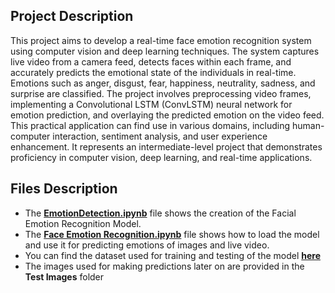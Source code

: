 ## Project Description
This project aims to develop a real-time face emotion recognition system using computer vision and deep learning techniques. The system captures live video from a camera feed, detects faces within each frame, and accurately predicts the emotional state of the individuals in real-time. Emotions such as anger, disgust, fear, happiness, neutrality, sadness, and surprise are classified. The project involves preprocessing video frames, implementing a Convolutional LSTM (ConvLSTM) neural network for emotion prediction, and overlaying the predicted emotion on the video feed. This practical application can find use in various domains, including human-computer interaction, sentiment analysis, and user experience enhancement. It represents an intermediate-level project that demonstrates proficiency in computer vision, deep learning, and real-time applications.

## Files Description 
- The **[EmotionDetection.ipynb](https://github.com/KhushiDusad/EmotionDetection/blob/main/EmotionDetection.ipynb)** file shows the creation of the Facial Emotion Recognition Model.
- The **[Face Emotion Recognition.ipynb](https://github.com/KhushiDusad/EmotionDetection/blob/main/Face%20Emotion%20Recognition.ipynb)** file shows how to load the model and use it for predicting emotions of images and live video.
- You can find the dataset used for training and testing of the model **[here](https://www.dropbox.com/s/nilt43hyl1dx82k/dataset.zip?dl=0 )**
- The images used for making predictions later on are provided in the **Test Images** folder
